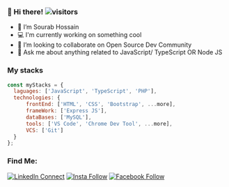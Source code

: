 ### 👋 Hi there! ![visitors](https://visitor-badge.laobi.icu/badge?page_id=sourabhossain)

- 🔭 I’m Sourab Hossain
- 💻 I'm currently working on something cool
- 👀 I’m looking to collaborate on Open Source Dev Community
- 💬 Ask me about anything related to JavaScript/ TypeScript OR Node JS 

### My stacks

```js
const myStacks = {
  laguages: ['JavaScript', 'TypeScript', 'PHP'],
  technologies: {
      frontEnd: ['HTML', 'CSS', 'Bootstrap', ...more],
      frameWork: ['Express JS'],
      dataBases: ['MySQL'],
      tools: ['VS Code', 'Chrome Dev Tool', ...more],
      VCS: ['Git']
  }
};
```

### Find Me:
[![LinkedIn Connect](https://img.shields.io/badge/%20-Connect-black?color=14171A&labelColor=212121&logo=linkedin&logoColor=ffffff)](https://www.linkedin.com/in/sourabhossain/) [![Insta Follow](https://img.shields.io/badge/%20-Follow-black?color=14171A&labelColor=d81b60&logo=instagram&logoColor=ffffff)](https://www.instagram.com/cpsourab/) [![Facebook Follow](https://img.shields.io/badge/%20-Connect-black?color=14171A&labelColor=1976d2&logo=facebook&logoColor=ffffff)](https://www.facebook.com/cpsourab)
